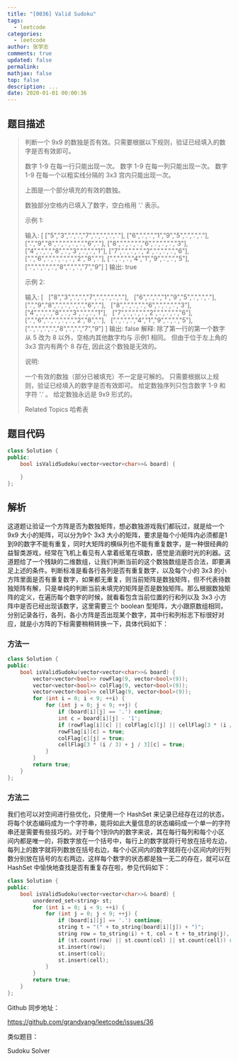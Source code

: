 ```yaml
---
title: "[0036] Valid Sudoku"
tags:
  - leetcode
categories:
  - leetcode
author: 张学志
comments: true
updated: false
permalink:
mathjax: false
top: false
description: ...
date: 2020-01-01 00:00:36
---
```


## 题目描述

> 判断一个 9x9 的数独是否有效。只需要根据以下规则，验证已经填入的数字是否有效即可。 
> 
> 
> 数字 1-9 在每一行只能出现一次。 
> 数字 1-9 在每一列只能出现一次。 
> 数字 1-9 在每一个以粗实线分隔的 3x3 宫内只能出现一次。 
> 
> 
> 
> 
> 上图是一个部分填充的有效的数独。 
> 
> 数独部分空格内已填入了数字，空白格用 '.' 表示。 
> 
> 示例 1: 
> 
> 输入:
> [
> ["5","3",".",".","7",".",".",".","."],
> ["6",".",".","1","9","5",".",".","."],
> [".","9","8",".",".",".",".","6","."],
> ["8",".",".",".","6",".",".",".","3"],
> ["4",".",".","8",".","3",".",".","1"],
> ["7",".",".",".","2",".",".",".","6"],
> [".","6",".",".",".",".","2","8","."],
> [".",".",".","4","1","9",".",".","5"],
> [".",".",".",".","8",".",".","7","9"]
> ]
> 输出: true
> 
> 
> 示例 2: 
> 
> 输入:
> [
>   ["8","3",".",".","7",".",".",".","."],
>   ["6",".",".","1","9","5",".",".","."],
>   [".","9","8",".",".",".",".","6","."],
>   ["8",".",".",".","6",".",".",".","3"],
>   ["4",".",".","8",".","3",".",".","1"],
>   ["7",".",".",".","2",".",".",".","6"],
>   [".","6",".",".",".",".","2","8","."],
>   [".",".",".","4","1","9",".",".","5"],
>   [".",".",".",".","8",".",".","7","9"]
> ]
> 输出: false
> 解释: 除了第一行的第一个数字从 5 改为 8 以外，空格内其他数字均与 示例1 相同。
> 但由于位于左上角的 3x3 宫内有两个 8 存在, 因此这个数独是无效的。 
> 
> 说明: 
> 
> 
> 一个有效的数独（部分已被填充）不一定是可解的。 
> 只需要根据以上规则，验证已经填入的数字是否有效即可。 
> 给定数独序列只包含数字 1-9 和字符 '.' 。 
> 给定数独永远是 9x9 形式的。 
> 
> Related Topics 哈希表

## 题目代码

```cpp
class Solution {
public:
    bool isValidSudoku(vector<vector<char>>& board) {
        
    }
};
```

## 解析

这道题让验证一个方阵是否为数独矩阵，想必数独游戏我们都玩过，就是给一个 9x9 大小的矩阵，可以分为9个 3x3 大小的矩阵，要求是每个小矩阵内必须都是1到9的数字不能有重复，同时大矩阵的横纵列也不能有重复数字，是一种很经典的益智类游戏，经常在飞机上看见有人拿着纸笔在填数，感觉是消磨时光的利器。这道题给了一个残缺的二维数组，让我们判断当前的这个数独数组是否合法，即要满足上述的条件。判断标准是看各行各列是否有重复数字，以及每个小的 3x3 的小方阵里面是否有重复数字，如果都无重复，则当前矩阵是数独矩阵，但不代表待数独矩阵有解，只是单纯的判断当前未填完的矩阵是否是数独矩阵。那么根据数独矩阵的定义，在遍历每个数字的时候，就看看包含当前位置的行和列以及 3x3 小方阵中是否已经出现该数字，这里需要三个 boolean 型矩阵，大小跟原数组相同，分别记录各行，各列，各小方阵是否出现某个数字，其中行和列标志下标很好对应，就是小方阵的下标需要稍稍转换一下，具体代码如下：

### 方法一

```cpp
class Solution {
public:
    bool isValidSudoku(vector<vector<char>>& board) {
        vector<vector<bool>> rowFlag(9, vector<bool>(9));
        vector<vector<bool>> colFlag(9, vector<bool>(9));
        vector<vector<bool>> cellFlag(9, vector<bool>(9));
        for (int i = 0; i < 9; ++i) {
            for (int j = 0; j < 9; ++j) {
                if (board[i][j] == '.') continue;
                int c = board[i][j] - '1';
                if (rowFlag[i][c] || colFlag[c][j] || cellFlag[3 * (i / 3) + j / 3][c]) return false;
                rowFlag[i][c] = true;
                colFlag[c][j] = true;
                cellFlag[3 * (i / 3) + j / 3][c] = true;
            }
        }
        return true;
    }
};
```

### 方法二

我们也可以对空间进行些优化，只使用一个 HashSet 来记录已经存在过的状态，将每个状态编码成为一个字符串，能将如此大量信息的状态编码成一个单一的字符串还是需要有些技巧的。对于每个1到9内的数字来说，其在每行每列和每个小区间内都是唯一的，将数字放在一个括号中，每行上的数字就将行号放在括号左边，每列上的数字就将列数放在括号右边，每个小区间内的数字就将在小区间内的行列数分别放在括号的左右两边，这样每个数字的状态都是独一无二的存在，就可以在 HashSet 中愉快地查找是否有重复存在啦，参见代码如下：

```cpp
class Solution {
public:
    bool isValidSudoku(vector<vector<char>>& board) {
        unordered_set<string> st;
        for (int i = 0; i < 9; ++i) {
            for (int j = 0; j < 9; ++j) {
                if (board[i][j] == '.') continue;
                string t = "(" + to_string(board[i][j]) + ")";
                string row = to_string(i) + t, col = t + to_string(j), cell = to_string(i / 3) + t + to_string(j / 3);
                if (st.count(row) || st.count(col) || st.count(cell)) return false;
                st.insert(row);
                st.insert(col);
                st.insert(cell);
            }
        }
        return true;
    }
};
```


Github 同步地址：

https://github.com/grandyang/leetcode/issues/36

类似题目：

Sudoku Solver

